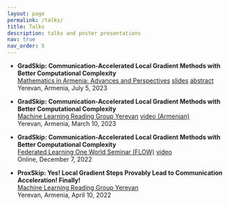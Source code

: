 ```yaml
---
layout: page
permalink: /talks/
title: Talks
description: talks and poster presentations
nav: true
nav_order: 5
---
```


- **GradSkip: Communication-Accelerated Local Gradient Methods with Better Computational Complexity** \
  [Mathematics in Armenia: Advances and Perspectives](http://mathconf.sci.am/index.html) [slides](https://artomaranjyan.github.io/files/talk4slide.pdf) [abstract](http://mathconf.sci.am/MiA2023AbstractsBook.pdf#page=60) \
  Yerevan, Armenia, July 5, 2023

- **GradSkip: Communication-Accelerated Local Gradient Methods with Better Computational Complexity** \
  [Machine Learning Reading Group Yerevan](https://groups.google.com/g/ml-reading-group-yerevan/c/F_1OGqeFImY/m/BGDIqZAWBQAJ) [video (Armenian)](https://www.youtube.com/watch?v=w9iHPgE82oo) \
  Yerevan, Armenia, March 10, 2023

- **GradSkip: Communication-Accelerated Local Gradient Methods with Better Computational Complexity** \
  [Federated Learning One World Seminar (FLOW)](https://sites.google.com/view/one-world-seminar-series-flow/archive/2022?authuser=0#h.99nho9x1b8ju) [video](https://youtu.be/WWhY5tO-FiM) \
  Online, December 7, 2022

- **ProxSkip: Yes! Local Gradient Steps Provably Lead to Communication Acceleration! Finally!** \
  [Machine Learning Reading Group Yerevan](https://groups.google.com/g/ml-reading-group-yerevan/c/-TZmYEWATuI) \
  Yerevan, Armenia, April 10, 2022
